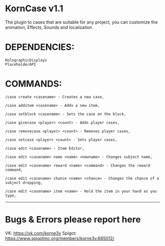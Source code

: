 # KornCase v1.1

The plugin to cases that are suitable for any project, you can customize the animation, Effects, Sounds and localization

# DEPENDENCIES:
    HolographicDisplays
    PlaceholderAPI

# COMMANDS:
    /case create <casename> - Creates a new case, 
  
    /case additem <casename> - Adds a new item, 
  
    /case setblock <casename> - Sets the case on the block, 
  
    /case givecase <player> <count> - Adds player cases, 
  
    /case removecase <player> <count> - Removes player cases, 
  
    /case setcase <player> <count> - Sets player cases, 
  
    /case edit <casename> - Item Editor, 
  
    /case edit <casename> name <name> <newname> - Changes subject name, 
  
    /case edit <casename> reward <name> <command> - Changes the reward command, 
  
    /case edit <casename> chance <name> <chance> - Changes the chance of a subject dropping, 
  
    /case edit <casename> item <name> - Hold the item in your hand as you type, 

_____________________________________________________________

# Bugs & Errors please report here
VK: https://vk.com/korne3v
Spigot: https://www.spigotmc.org/members/korne3v.685012/

